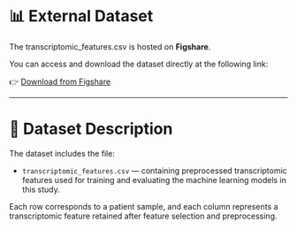 # 📊 External Dataset

The transcriptomic_features.csv is hosted on **Figshare**.

You can access and download the dataset directly at the following link:

👉 [Download from Figshare](https://figshare.com/articles/dataset/Multiscale_Flux_Balance_Analysis_Bridging_Multi-Omics_and_Single-Cell_Data_for_Therapy_Response_Prediction_in_Hormone_Receptor-Positive_Breast_Cancer/30385879)

---

# 📁 Dataset Description

The dataset includes the file:

- `transcriptomic_features.csv` — containing preprocessed transcriptomic features used for training and evaluating the machine learning models in this study.

Each row corresponds to a patient sample, and each column represents a transcriptomic feature retained after feature selection and preprocessing.
